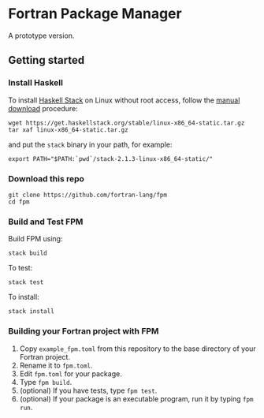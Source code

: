 # Fortran Package Manager

A prototype version.

## Getting started

### Install Haskell

To install [Haskell Stack](https://haskellstack.org/) on
Linux without root access, follow the [manual download](https://docs.haskellstack.org/en/stable/install_and_upgrade/#manual-download_2) procedure:
```
wget https://get.haskellstack.org/stable/linux-x86_64-static.tar.gz
tar xaf linux-x86_64-static.tar.gz
```
and put the `stack` binary in your path, for example:
```
export PATH="$PATH:`pwd`/stack-2.1.3-linux-x86_64-static/"
```

### Download this repo

```
git clone https://github.com/fortran-lang/fpm
cd fpm
```

### Build and Test FPM

Build FPM using:
```
stack build
```
To test:
```
stack test
```
To install:
```
stack install
```

### Building your Fortran project with FPM

1. Copy `example_fpm.toml` from this repository 
to the base directory of your Fortran project.
2. Rename it to `fpm.toml`.
3. Edit `fpm.toml` for your package.
4. Type `fpm build`.
5. (optional) If you have tests, type `fpm test`.
6. (optional) If your package is an executable program,
run it by typing `fpm run`. 
